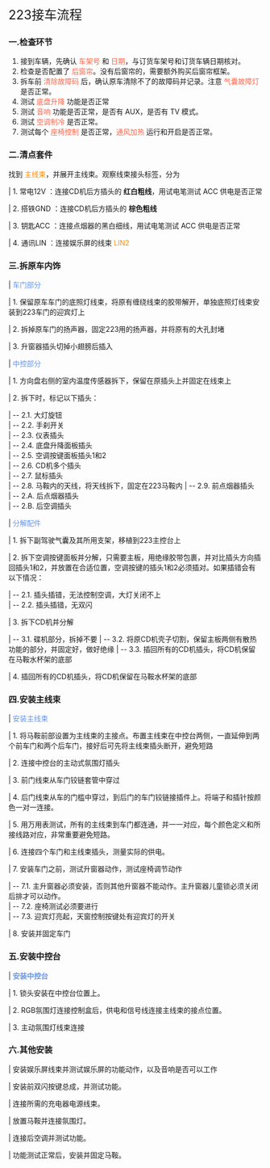 <p style="font-size:25px;font-weight=bold;">223接车流程</p>

### 一.检查环节

[//]: # (<font color=#FF6347></font>)

1. 接到车辆，先确认 <font color=#FF6347>车架号</font>  和 <font color=#FF6347>日期</font>，与订货车架号和订货车辆日期核对。
2. 检查是否配置了 <font color=#FF6347>后窗帘</font>。没有后窗帘的，需要额外购买后窗帘框架。
3. 拆车前 <font color=#FF6347>清除故障码</font> 后，确认原车清除不了的故障码并记录。注意 <font color=#FF6347>气囊故障灯</font> 是否正常。
4. 测试 <font color=#FF6347>底盘升降</font> 功能是否正常
5. 测试 <font color=#FF6347>音响</font> 功能是否正常，是否有 AUX，是否有 TV 模式。
6. 测试 <font color=#FF6347>空调制冷</font> 是否正常。
7. 测试每个 <font color=#FF6347>座椅控制</font> 是否正常，<font color=#FF6347>通风加热</font> 运行和开启是否正常。

### 二.清点套件

[//]: # (<font color=#FF8C00></font>)

找到 <font color=#FF8C00>主线束</font>，并展开主线束。观察线束接头标签，分为

| 1. 常电12V ：连接CD机后方插头的 **红白粗线**，用试电笔测试 ACC 供电是否正常 

| 2. 搭铁GND ：连接CD机后方插头的 **棕色粗线**                  

| 3. 钥匙ACC ：连接点烟器的黑白细线，用试电笔测试 ACC 供电是否正常    

| 4. 通讯LIN ：连接娱乐屏的线束 <font color=#FF8C00>LIN2</font>

### 三.拆原车内饰

[//]: # (<font color=#6495ED></font>)

| <font color=#6495ED>车门部分</font>        

| 1. 保留原车车门的底照灯线束，将原有缠绕线束的胶带解开，单独底照灯线束安装到223车门的迎宾灯上

| 2. 拆掉原车门的扬声器，固定223用的扬声器，并将原有的大孔封堵               

| 3. 升窗器插头切掉小翅膀后插入                                

| <font color=#6495ED>中控部分</font>   

| 1. 方向盘右侧的室内温度传感器拆下，保留在原插头上并固定在线束上  

| 2. 拆下时，标记以下插头：                   

| -- 2.1. 大灯旋钮                  
| -- 2.2. 手刹开关                  
| -- 2.3. 仪表插头                 
| -- 2.4. 底盘升降面板插头              
| -- 2.5. 空调按键面板插头1和2           
| -- 2.6. CD机多个插头               
| -- 2.7. 鼠标插头                  
| -- 2.8. 马鞍内的天线，将天线拆下，固定在223马鞍内 
| -- 2.9. 前点烟器插头               
| -- 2.A. 后点烟器插头               
| -- 2.B. 后空调插头                  

| <font color=#6495ED>分解配件</font>               

| 1. 拆下副驾驶气囊及其所用支架，移植到223主控台上       

| 2. 拆下空调按键面板并分解，只需要主板，用绝缘胶带包裹，并对比插头方向插回插头1和2，并放置在合适位置，空调按键的插头1和2必须插对。如果插错会有以下情况：

| -- 2.1. 插头插错，无法控制空调，大灯关闭不上                                                  
| -- 2.2. 插头插错，无双闪         

| 3. 拆下CD机并分解             

| -- 3.1. 碟机部分，拆掉不要
| -- 3.2. 将原CD机壳子切割，保留主板两侧有散热功能的部分，并固定好，做好绝缘
| -- 3.3. 插回所有的CD机插头，将CD机保留在马鞍水杯架的底部            

| 4. 插回所有的CD机插头，将CD机保留在马鞍水杯架的底部                                                   

### 四.安装主线束

[//]: # (<font color=#6495ED></font>)

| <font color=#6495ED>安装主线束</font>                                   

| 1. 将马鞍前部设置为主线束的主接点。布置主线束在中控台两侧，一直延伸到两个前车门和两个后车门，接好后可先将主线束插头断开，避免短路 

| 2. 连接中控台的主动式氛围灯插头                     

| 3. 前门线束从车门铰链套管中穿过                                                 

| 4. 后门线束从车的门槛中穿过，到后门的车门铰链接插件上。将端子和插针按颜色一对一连接。      

| 5. 用万用表测试，所有的主线束到车门都连通，并一一对应，每个颜色定义和所接线路对应，非常重要避免短路。     

| 6. 连接四个车门和主线束插头，测量实际的供电。          

| 7. 安装车门之前，测试升窗器动作，测试座椅调节动作        

| -- 7.1. 主升窗器必须安装，否则其他升窗器不能动作。主升窗器儿童锁必须关闭后排才可以动作。               
| -- 7.2. 座椅测试必须要进行                                             
| -- 7.3. 迎宾灯亮起，天窗控制按键处有迎宾灯的开关    

| 8. 安装并固定车门                                                    

### 五.安装中控台

| <font color=#6495ED>**安装中控台**</font> 

| 1. 锁头安装在中控台位置上。               

| 2. RGB氛围灯连接控制盒后，供电和信号线连接主线束的接点位置。  

| 3. 主动氛围灯线束连接                        

### 六.其他安装

| 安装娱乐屏线束并测试娱乐屏的功能动作，以及音响是否可以工作  

| 安装前双闪按键总成，并测试功能。              

| 连接所需的充电器电源线束。          

| 放置马鞍并连接氛围灯。      

| 连接后空调并测试功能。          

| 功能测试正常后，安装并固定马鞍。               